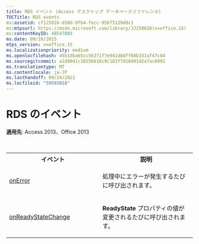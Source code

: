 ```yaml
---
title: RDS イベント (Access デスクトップ データベースリファレンス)
TOCTitle: RDS events
ms:assetid: cf125916-d50d-9fb4-fecc-95675129d8c1
ms:mtpsurl: https://msdn.microsoft.com/library/JJ250028(v=office.15)
ms:contentKeyID: 48547803
ms.date: 09/18/2015
mtps_version: v=office.15
ms.localizationpriority: medium
ms.openlocfilehash: 45b1dba65cc56271f7e941d8dff60b331af47c84
ms.sourcegitcommit: a1d9041c20256616c9c183f7d1049142a7ac6991
ms.translationtype: MT
ms.contentlocale: ja-JP
ms.lasthandoff: 09/24/2021
ms.locfileid: "59593818"
---
```

# <a name="rds-events"></a>RDS のイベント

**適用先**: Access 2013、Office 2013

<br/>

<table>
<colgroup>
<col style="width: 50%" />
<col style="width: 50%" />
</colgroup>
<tbody>
<tr class="even">
<th>イベント</th>
<th>説明</th>
</tr>
<tr class="odd">
<td><p><a href="onerror-event-rds.md">onError</a></p></td>
<td><p>処理中にエラーが発生するたびに呼び出されます。</p></td>
</tr>
<tr class="even">
<td><p><a href="onreadystatechange-event-rds.md">onReadyStateChange</a></p></td>
<td><p><strong>ReadyState</strong> プロパティの値が変更されるたびに呼び出されます。</p></td>
</tr>
</tbody>
</table>

<br/>
